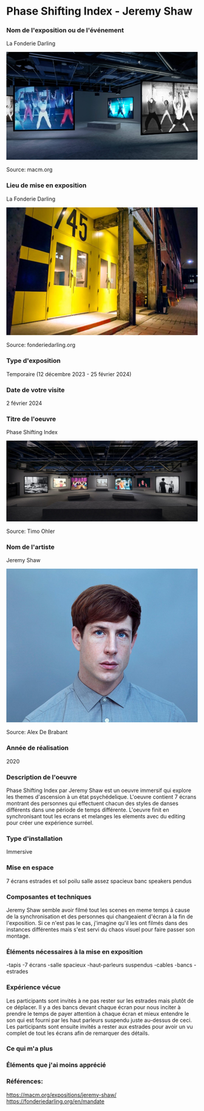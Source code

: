 # Phase Shifting Index - Jeremy Shaw

### Nom de l'exposition ou de l'événement
La Fonderie Darling

![image](media/affiche_phase_shifting_index.jpeg)

Source: macm.org

### Lieu de mise en exposition
La Fonderie Darling

![image](media/fonderie_darling.jpg)

Source: fonderiedarling.org

### Type d'exposition
Temporaire (12 décembre 2023 - 25 février 2024)

### Date de votre visite
2 février 2024

### Titre de l'oeuvre
Phase Shifting Index

![photo](media/exposition_phase_shifting_index.jpg)

Source: Timo Ohler

### Nom de l'artiste
Jeremy Shaw

![image](media/jeremy_shaw.jpg)

Source: Alex De Brabant

### Année de réalisation	
2020

### Description de l'oeuvre	
Phase Shifting Index par Jeremy Shaw est un oeuvre immersif qui explore les themes d'ascension à un état psychédelique. 
L'oeuvre contient 7 écrans montrant des personnes qui effectuent chacun des styles de danses différents dans une période de temps différente.
L'oeuvre finit en synchronisant tout les ecrans et melanges les elements avec du editing pour créer une expérience surréel.

### Type d'installation
Immersive

### Mise en espace	
7 écrans
estrades et sol poilu
salle assez spacieux
banc
speakers pendus

### Composantes et techniques	
Jeremy Shaw semble avoir filmé tout les scenes en meme temps à cause de la synchronisation et des personnes qui changeaient d'écran à la fin de l'exposition.
Si ce n'est pas le cas, j'imagine qu'il les ont filmés dans des instances différentes mais s'est servi du chaos visuel pour faire passer son montage.

### Éléments nécessaires à la mise en exposition	
-tapis
-7 écrans
-salle spacieux
-haut-parleurs suspendus
-cables
-bancs
-estrades

### Expérience vécue	
Les participants sont invités à ne pas rester sur les estrades mais plutôt de ce déplacer. Il y a des bancs devant chaque écran pour nous inciter à prendre le temps de payer attention à chaque écran et mieux entendre le son qui est fourni par les haut parleurs suspendu juste au-dessus de ceci.
Les participants sont ensuite invités a rester aux estrades pour avoir un vu complet de tout les écrans afin de remarquer des détails. 

### Ce qui m'a plus


### Éléments que j'ai moins apprécié


### Références:
<https://macm.org/expositions/jeremy-shaw/>
<https://fonderiedarling.org/en/mandate>

